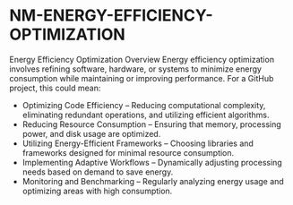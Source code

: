 # NM-ENERGY-EFFICIENCY-OPTIMIZATION
Energy Efficiency Optimization Overview
Energy efficiency optimization involves refining software, hardware, or systems to minimize energy consumption while maintaining or improving performance. For a GitHub project, this could mean:
- Optimizing Code Efficiency – Reducing computational complexity, eliminating redundant operations, and utilizing efficient algorithms.
- Reducing Resource Consumption – Ensuring that memory, processing power, and disk usage are optimized.
- Utilizing Energy-Efficient Frameworks – Choosing libraries and frameworks designed for minimal resource consumption.
- Implementing Adaptive Workflows – Dynamically adjusting processing needs based on demand to save energy.
- Monitoring and Benchmarking – Regularly analyzing energy usage and optimizing areas with high consumption.

